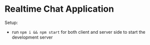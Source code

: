# Realtime Chat Application

Setup:

- run `npm i && npm start` for both client and server side to start the development server
